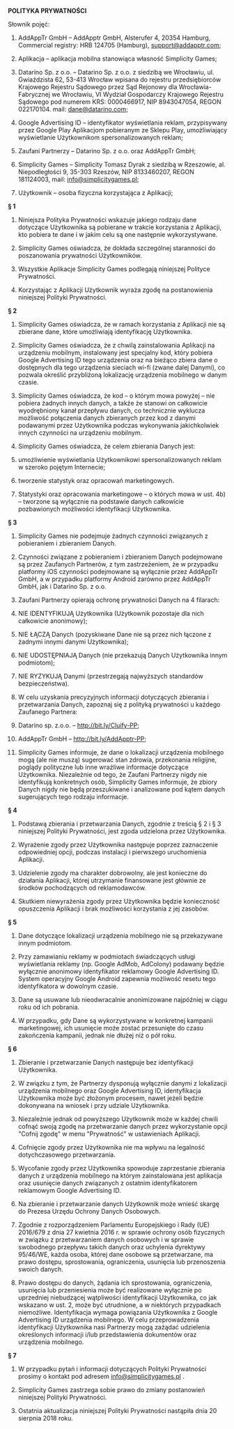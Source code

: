 **POLITYKA PRYWATNOŚCI**

  

Słownik pojęć:

  1. AddAppTr GmbH – AddApptr GmbH, Alsterufer 4, 20354 Hamburg, Commercial registry: HRB 124705 (Hamburg), support@addapptr.com;

  2. Aplikacja – aplikacja mobilna stanowiąca własność Simplicity Games;

  3. Datarino Sp. z o.o. – Datarino Sp. z o.o. z siedzibą we Wrocławiu, ul. Gwiaździsta 62, 53-413 Wrocław wpisana do rejestru przedsiębiorców Krajowego Rejestru Sądowego przez Sąd Rejonowy dla Wrocławia-Fabrycznej we Wrocławiu, VI Wydział Gospodarczy Krajowego Rejestru Sądowego pod numerem KRS: 0000466917, NIP 8943047054, REGON 022170104. mail: dane@datarino.com;

  4. Google Advertising ID – identyfikator wyświetlania reklam, przypisywany przez Google Play Aplikacjom pobieranym ze Sklepu Play, umożliwiający wyświetlanie Użytkownikom spersonalizowanych reklam;

  5. Zaufani Partnerzy –  Datarino Sp. z o.o. oraz AddAppTr GmbH;

  6. Simplicity Games – Simplicity Tomasz Dyrak z siedzibą w Rzeszowie, al. Niepodległości 9, 35-303 Rzeszów, NIP 8133460207, REGON 181124003, mail: info@simplicitygames.pl;

  7. Użytkownik – osoba fizyczna korzystająca z Aplikacji;

  

**§ 1**

  1. Niniejsza Polityka Prywatności wskazuje jakiego rodzaju dane dotyczące Użytkownika są pobierane w trakcie korzystania z Aplikacji, kto pobiera te dane i w jakim celu są one następnie wykorzystywane.

  2. Simplicity Games oświadcza, że dokłada szczególnej staranności do poszanowania prywatności Użytkowników.

  3. Wszystkie Aplikacje Simplicity Games podlegają niniejszej Polityce Prywatności.

  4. Korzystając z Aplikacji Użytkownik wyraża zgodę na postanowienia niniejszej Polityki Prywatności.

  

**§ 2**

  1. Simplicity Games oświadcza, że w ramach korzystania z Aplikacji nie są zbierane dane, które umożliwiają identyfikację Użytkownika.

  2. Simplicity Games oświadcza, że z chwilą zainstalowania Aplikacji na urządzeniu mobilnym, instalowany jest specjalny kod, który pobiera Google Advertising ID tego urządzenia oraz na bieżąco zbiera dane o dostępnych dla tego urządzenia sieciach wi-fi (zwane dalej Danymi), co pozwala określić przybliżoną lokalizację urządzenia mobilnego w danym czasie. 

  3. Simplicity Games oświadcza, że kod – o którym mowa powyżej – nie pobiera żadnych innych danych, a także że stanowi on całkowicie wyodrębniony kanał przepływu danych, co technicznie wyklucza możliwość połączenia danych zbieranych przez kod z danymi podawanymi przez Użytkownika podczas wykonywania jakichkolwiek innych czynności na urządzeniu mobilnym.

  4. Simplicity Games oświadcza, że celem zbierania Danych jest:

  1. umożliwienie wyświetlania Użytkownikowi spersonalizowanych reklam w szeroko pojętym Internecie;

  2. tworzenie statystyk oraz opracowań marketingowych.

  5. Statystyki oraz opracowania marketingowe – o których mowa w ust. 4b) – tworzone są wyłącznie na podstawie danych całkowicie pozbawionych możliwości identyfikacji Użytkownika.

  

**§ 3**

  1. Simplicity Games nie podejmuje żadnych czynności związanych z pobieraniem i zbieraniem Danych.

  2. Czynności związane z pobieraniem i zbieraniem Danych podejmowane są przez Zaufanych Partnerów, z tym zastrzeżeniem, że w przypadku platformy iOS czynności podejmowane są wyłącznie przez AddAppTr GmbH, a w przypadku platformy Android zarówno przez AddAppTr GmbH, jak i Datarino Sp. z o.o.

  3. Zaufani Partnerzy opierają ochronę prywatności Danych na 4 filarach:

  1. NIE IDENTYFIKUJĄ Użytkownika (Użytkownik pozostaje dla nich całkowicie anonimowy);

  2. NIE ŁĄCZĄ Danych (pozyskiwane Dane nie są przez nich łączone z żadnymi innymi danymi Użytkownika);

  3. NIE UDOSTĘPNIAJĄ Danych (nie przekazują Danych Użytkownika innym podmiotom);

  4. NIE RYZYKUJĄ Danymi (przestrzegają najwyższych standardów bezpieczeństwa). 

  4. W celu uzyskania precyzyjnych informacji dotyczących zbierania i przetwarzania Danych, zapoznaj się z polityką prywatności u każdego Zaufanego Partnera:

  1. Datarino sp. z.o.o. – http://bit.ly/Cluify-PP;

  2. AddAppTr GmbH – http://bit.ly/AddApptr-PP;

  5. Simplicity Games informuje, że dane o lokalizacji urządzenia mobilnego mogą (ale nie muszą) sugerować stan zdrowia, przekonania religijne, poglądy polityczne lub inne wrażliwe informacje dotyczące Użytkownika. Niezależnie od tego, że Zaufani Partnerzy nigdy nie identyfikują konkretnych osób, Simplicity Games informuje, że zbiory Danych nigdy nie będą przeszukiwane i analizowane pod kątem danych sugerujących tego rodzaju informacje.

  

**§ 4**

  1. Podstawą zbierania i przetwarzania Danych, zgodnie z treścią § 2 i § 3 niniejszej Polityki Prywatności, jest zgoda udzielona przez Użytkownika.

  2. Wyrażenie zgody przez Użytkownika następuje poprzez zaznaczenie odpowiedniej opcji, podczas instalacji i pierwszego uruchomienia Aplikacji.

  3. Udzielenie zgody ma charakter dobrowolny, ale jest konieczne do działania Aplikacji, której utrzymanie finansowane jest głównie ze środków pochodzących od reklamodawców. 

  4. Skutkiem niewyrażenia zgody przez Użytkownika będzie konieczność opuszczenia Aplikacji i brak możliwości korzystania z jej zasobów.

  

**§ 5**

  1. Dane dotyczące lokalizacji urządzenia mobilnego nie są przekazywane innym podmiotom. 

  2. Przy zamawianiu reklamy w podmiotach świadczących usługi wyświetlania reklamy (np. Google AdMob, AdColony) podawany będzie wyłącznie anonimowy identyfikator reklamowy Google Advertising ID. System operacyjny Google Android zapewnia możliwość resetu tego identyfikatora w dowolnym czasie. 

  3. Dane są usuwane lub nieodwracalnie anonimizowane najpóźniej w ciągu roku od ich pobrania.

  4. W przypadku, gdy Dane są wykorzystywane w konkretnej kampanii marketingowej, ich usunięcie może zostać przesunięte do czasu zakończenia kampanii, jednak nie dłużej niż o pół roku.

  

**§ 6**

  1. Zbieranie i przetwarzanie Danych następuje bez identyfikacji Użytkownika.

  2. W związku z tym, że Partnerzy dysponują wyłącznie danymi z lokalizacji urządzenia mobilnego oraz Google Advertising ID, identyfikacja Użytkownika może być złożonym procesem, nawet jeżeli będzie dokonywana na wniosek i przy udziale Użytkownika.

  3. Niezależnie jednak od powyższego Użytkownik może w każdej chwili cofnąć swoją zgodę na przetwarzanie danych przez wykorzystanie opcji "Cofnij zgodę" w menu "Prywatność" w ustawieniach Aplikacji.

  4. Cofnięcie zgody przez Użytkownika nie ma wpływu na legalność dotychczasowego przetwarzania.

  5. Wycofanie zgody przez Użytkownika spowoduje zaprzestanie zbierania danych z urządzenia mobilnego na którym zainstalowana jest aplikacja oraz usunięcie danych związanych z ostatnim identyfikatorem reklamowym Google Advertising ID.

  6. Na zbieranie i przetwarzanie danych Użytkownik może wnieść skargę do Prezesa Urzędu Ochrony Danych Osobowych. 

  7. Zgodnie z rozporządzeniem Parlamentu Europejskiego i Rady (UE) 2016/679 z dnia 27 kwietnia 2016 r. w sprawie ochrony osób fizycznych w związku z przetwarzaniem danych osobowych i w sprawie swobodnego przepływu takich danych oraz uchylenia dyrektywy 95/46/WE, każda osoba, której dane osobowe są przetwarzane, ma prawo dostępu, sprostowania, ograniczenia, usunięcia lub przenoszenia swoich danych.

  8. Prawo dostępu do danych, żądania ich sprostowania, ograniczenia, usunięcia lub przeniesienia może być realizowane wyłącznie po uprzedniej niebudzącej wątpliwości identyfikacji Użytkownika, co jak wskazano w ust. 2, może być utrudnione, a w niektórych przypadkach niemożliwe. Identyfikacja wymaga powiązania Użytkownika z Google Advertising ID urządzenia mobilnego. W celu przeprowadzenia identyfikacji Użytkownika nasi Partnerzy mogą zażądać udzielenia określonych informacji i/lub przedstawienia dokumentów oraz urządzenia mobilnego. 

**§ 7**

  1. W przypadku pytań i informacji dotyczących Polityki Prywatności prosimy o kontakt pod adresem info@simplicitygames.pl .

  2. Simplicity Games zastrzega sobie prawo do zmiany postanowień niniejszej Polityki Prywatności.

  3. Ostatnia aktualizacja niniejszej Polityki Prywatności nastąpiła dnia 20 sierpnia 2018 roku.

  

